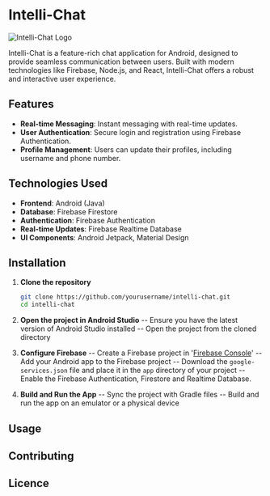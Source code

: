 # Intelli-Chat

![Intelli-Chat Logo](https://drive.google.com/file/d/10FhI8AAlLyQbq1QYqamWYN932QMQcwrj/view?usp=sharing)

Intelli-Chat is a feature-rich chat application for Android, designed to provide seamless communication between users. Built with modern technologies like Firebase, Node.js, and React, Intelli-Chat offers a robust and interactive user experience.

## Features

- **Real-time Messaging**: Instant messaging with real-time updates.
- **User Authentication**: Secure login and registration using Firebase Authentication.
- **Profile Management**: Users can update their profiles, including username and phone number.

## Technologies Used
- **Frontend**: Android (Java)
- **Database**: Firebase Firestore
- **Authentication**: Firebase Authentication
- **Real-time Updates**: Firebase Realtime Database
- **UI Components**: Android Jetpack, Material Design

## Installation

1. **Clone the repository**
   ```sh
   git clone https://github.com/yourusername/intelli-chat.git
   cd intelli-chat
2. **Open the project in Android Studio**
   -- Ensure you have the latest version of Android Studio installed
   -- Open the project from the cloned directory
4. **Configure Firebase**
   -- Create a Firebase project in '[Firebase Console](https://console.firebase.google.com/)'
   -- Add your Android app to the Firebase project
   -- Download the `google-services.json` file and place it in the `app` directory of your project
   -- Enable the Firebase Authentication, Firestore and Realtime Database.
   
6. **Build and Run the App**
   -- Sync the project with Gradle files
   -- Build and run the app on an emulator or a physical device

   
## Usage 
## Contributing
## Licence

   
